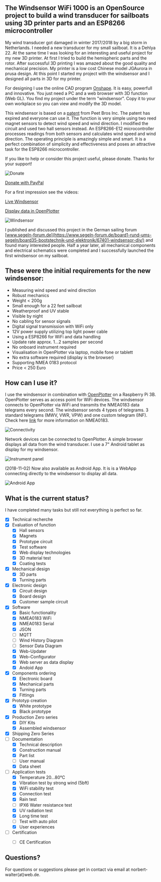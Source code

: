 ## The Windsensor WiFi 1000 is an OpenSource project to build a wind transducer for sailboats using 3D printer parts and an ESP8266 microcontroller

My wind transducer got damaged in winter 2017/2018 by a big storm in Netherlands. I needed a new transducer for my small sailboat. It is a Dehlya 22. At the same time I was looking for an interesting and useful project for my new 3D printer. At first I tried to build the hemispheric parts and the rotor. After successful 3D printing I was amazed about the good quality and mechanical precision. My printer is a low cost Chinese model JGAurora in prusa design. At this point I started my project with the windsensor and I designed all parts in 3D for my printer.

For designing I use the online CAD program [Onshape](https://www.onshape.com). It is easy, powerfull and innovative. You just need a PC and a web browser with 3D function (Web GL). You find my project under the term "windsensor". Copy it to your own workplace so you can view and modify the 3D model.

This windsensor is based on a [patent](Patents/US5231876.pdf) from Peet Bros Inc. The patent has expired and everyone can use it. The function is very simple using two reed magnet sensors to detect wind speed and wind direction. I modified the circuit and used two hall sensors instead. An ESP8266-E12 microcontroller processes readings from both sensors and calculates wind speed and wind direction. The operating principle is amazingly simple and smart. It is a perfect combination of simplicity and effectiveness and poses an attractive task for the ESP8266 microcontroller.

If you like to help or consider this project useful, please donate. Thanks for your support!

![Donate](Pictures/Donate.gif)

[Donate with PayPal](https://www.paypal.com/cgi-bin/webscr?cmd=_s-xclick&hosted_button_id=5QZJZBM252F2L)

For a first impression see the videos:

[Live Windsensor](https://www.youtube.com/watch?v=ME7WqSQ8mfY) 

[Display data in OpenPlotter](https://www.youtube.com/watch?v=0nfqlGNmgYI) 

![Windsensor](Pictures/Windsensor2.png)

I published and discussed this project in the German sailing forum [www.segeln-forum.de](https://www.segeln-forum.de/board1-rund-ums-segeln/board35-bootstechnik-und-elektronik/67401-windsensor-diy/) and found many interested people. Half a year later, all mechanical components and electrical schematics were completed and I successfully launched the first windsensor on my sailboat.

## These were the initial requirements for the new windsensor:

* Measuring wind speed and wind direction
* Robust mechanics
* Weight < 200g
* Small enough for a 22 feet sailboat
* Weatherproof and UV stable
* Visible by night
* No cabling for sensor signals
* Digital signal transmission with WiFi only
* 12V power supply utilizing top light power cable
* Using a ESP8266 for WiFi and data handling
* Update rate approx. 1...2 samples per second
* No onboard instrument required
* Visualisation in OpenPlotter via laptop, mobile fone or tablett
* No extra software required (display is the browser)
* Supporting  NMEA 0183 protocol
* Price < 250 Euro

## How can I use it?

I use the windsensor in combination with [OpenPlotter](http://www.sailoog.com/openplotter) on a Raspberry Pi 3B. OpenPlotter serves as access point for WiFi devices. The windsensor connects to OpenPlotter via WiFi and transmits the NMEA0183 data telegrams every second. The windsensor sends 4 types of telegrams. 3 standard telegrams (MWV, VWR, VPW) and one custom telegram (INF). Check here [link](http://www.nmea.de/nmea0183datensaetze.html) for more information on NMEA0183. 



![Connectivity](Pictures/Windsensor_Raspi_Handy_Laptop.png)

Network devices can be connected to OpenPlotter. A simple browser displays all data from the wind transducer. I use a 7" Android tablet as display for my windsensor.

![Instrument panel](Pictures/OpenPlotter_InstrumetPanel.png)

(2018-11-02) Now also available as Android App. It is is a WebApp connecting directly to the windsensor to display all data.

![Android App](Android-App/Screenshot_Windsensor_App2.png)

## What is the current status?

I have completed many tasks but still not everything is perfect so far.

- [x] Technical recherche
- [x] Evaluation of function
    - [x] Hall sensors
    - [x] Magnets
    - [x] Prototype circuit
    - [x] Test software
    - [x] Web display technologies
    - [x] 3D material test
    - [x] Coating tests
- [x] Mechanical design
    - [x] 3D parts
    - [x] Turning parts
- [x] Electronic design
    - [x] Circuit design
    - [x] Board design
    - [x] Customer sample circuit
- [x] Software
    - [x] Basic functionality
    - [x] NMEA0183 WiFi
    - [x] NMEA0183 Serial
    - [x] JSON
    - [ ] MQTT
    - [ ] Wind History Diagram
    - [ ] Sensor Data Diagram
    - [x] Web-Updater
    - [x] Web-Configurator
    - [x] Web server as data display
    - [x] Andoid App
- [x] Components ordering
    - [x] Electronic board
    - [x] Mechanical parts
    - [x] Turning parts
    - [x] Fittings
- [x] Prototyp creation
    - [x] White prototype
    - [x] Black prototype
- [x] Production Zero series
    - [x] DIY Kits
    - [x] Assembled windsensor
- [x] Shipping Zero Series
- [ ] Documentation
    - [x] Technical description
    - [x] Construction manual
    - [x] Part list
    - [ ] User manual
    - [x] Data sheet
- [ ] Application tests
    - [x] Temperature 20...80°C
    - [x] Vibration test by strong wind (5bft)
    - [x] WiFi stability test
    - [x] Connection test
    - [x] Rain test
    - [ ] IPX6 Water resistance test
    - [x] UV radiation test
    - [x] Long time test
    - [ ] Test with auto pilot
    - [x] User experiences
- [ ] Certification
    - [ ] CE Certification


## Questions?

For questions or suggestions please get in contact via email at norbert-walter(at)web.de.